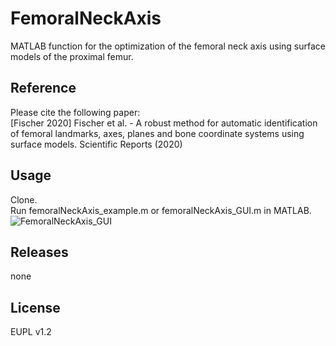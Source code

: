 # FemoralNeckAxis
MATLAB function for the optimization of the femoral neck axis using surface models of the proximal femur.

## Reference
Please cite the following paper:<br/>
[Fischer 2020] Fischer et al. - A robust method for automatic identification of femoral landmarks, axes, planes and bone coordinate systems using surface models. Scientific Reports (2020)

## Usage 
Clone. <br/>
Run femoralNeckAxis_example.m or femoralNeckAxis_GUI.m in MATLAB.
![FemoralNeckAxis_GUI](https://user-images.githubusercontent.com/43516130/99378645-f3463680-28c7-11eb-9808-2a4019932bd5.jpg)

## Releases
none

## License
EUPL v1.2